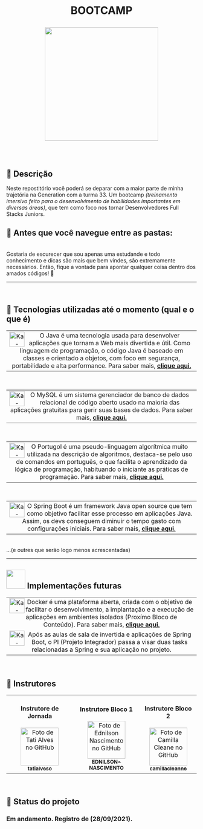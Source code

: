<div style="display: inline_block">
    <h1 align="CENTER">BOOTCAMP <p><img src="https://i.imgur.com/oGKvCzi.png" width="300"></h1>
   <br>

## :memo: Descrição
Neste repostitório você poderá se deparar com a maior parte de minha trajetória na Generation com a turma 33. Um bootcamp *(treinamento imersivo feito para o desenvolvimento de habilidades importantes em diversas áreas)*, que tem como foco nos tornar Desenvolvedores Full Stacks Juniors. 
<br>
## :round_pushpin: Antes que você navegue entre as pastas:
<br>
Gostaria de escurecer que sou apenas uma estudande e todo conhecimento e dicas são mais que bem vindes, são extremamente necessários. Então, fique a vontade para apontar qualquer coisa dentro dos amados códigos! 🥰

<br>
<hr size="3">
<br>

## :wrench: Tecnologias utilizadas até o momento (qual e o que é)
<table>
  <tr>
    <td align="center"> 
      <img align="left" alt="Ka-Java" height="40" width="40" src="https://img.icons8.com/color/48/000000/java-coffee-cup-logo--v2.png"/>
O Java é uma tecnologia usada para desenvolver aplicações que tornam a Web mais divertida e útil. Como linguagem de programação, o código Java é baseado em classes e orientado a objetos, com foco em segurança, portabilidade e alta performance. Para saber mais, <a href="https://rockcontent.com/br/blog/o-que-e-java/"><b>clique aqui.</b>
  </sub>
      </a>
    </td>
  </tr>
</table>
<br>

<table>
  <tr>
    <td align="center"> 
<img align="left" alt="Ka-Mysql" height="40" width="40" src="https://img.icons8.com/fluency/48/000000/mysql-logo.png"/>
O MySQL é um sistema gerenciador de banco de dados relacional de código aberto usado na maioria das aplicações gratuitas para gerir suas bases de dados. Para saber mais, <a href="https://rockcontent.com/br/blog/mysql/"><b>clique aqui.</b>
       </sub>
      </a>
    </td>
  </tr>
</table>
<br>

<table>
  <tr>
    <td align="center"> 
<img align="left" alt="Ka-Portugol" height="40" width="40" src="https://lh3.googleusercontent.com/proxy/10WoSw0gZXFNOmgv1RcuYGIjRAO0lIxrjjS1E7jyqgQGy6mXr7ME6yfMt8D_dE6ZjWovcQxiqxP9y-FF-JQ6m00HMQZiEjW1V292Id5AWN0"/>
O Portugol é uma pseudo-linguagem algorítmica muito utilizada na descrição de algoritmos, destaca-se pelo uso de comandos em português, o que facilita o aprendizado da lógica de programação, habituando o iniciante as práticas de programação. Para saber mais, <a href="https://www.devmedia.com.br/o-que-e-portugol-studio/40764"><b>clique aqui.</b> 
 </sub>
      </a>
    </td>
  </tr>
</table>
<br>

<table>
  <tr>
    <td align="center"> <img align="left" alt="Ka-Spring" height="40" width="40" src="https://img.icons8.com/color/48/000000/spring-logo.png"/>
O Spring Boot é um framework Java open source que tem como objetivo facilitar esse processo em aplicações Java. Assim, os devs conseguem diminuir o tempo gasto com configurações iniciais. Para saber mais, <a href="https://www.devmedia.com.br/spring-boot-simplificando-o-spring/31979"><b>clique aqui.</b>
 </sub>
      </a>
    </td>
  </tr>
</table>
<br>
...(e outres que serão logo menos acrescentadas)
<hr size="2">

<h2 align="left"><img src="https://www.videosdopovo.com/wp-content/uploads/2017/12/gif-Carlton-Banks.gif" width="50">   Implementações futuras</h2>
     
<table>
  <tr>
    <td align="center"> 
      <img align="left" alt="Ka-Docker" height="40" width="40" src="https://www.mundodocker.com.br/wp-content/uploads/2015/06/docker_facebook_share.png"/>
Docker é uma plataforma aberta, criada com o objetivo de facilitar o desenvolvimento, a implantação e a execução de aplicações em ambientes isolados (Proxímo Bloco de Conteúdo). Para saber mais, 
<a href="https://stack.desenvolvedor.expert/appendix/docker/oquee.html"><b>clique aqui.</b>
  </sub>
      </a>
    </td>
  </tr>
   <tr>
    <td align="center"> 
      <img align="left" alt="Ka-Task" height="40" width="40" src="https://www.apkmirror.com/wp-content/uploads/2018/04/5ae033d05d6eb.png"/>
Após as aulas de sala de invertida e aplicações de Spring Boot, o PI (Projeto Integrador) passa a visar duas tasks relacionadas a Spring e sua aplicação no projeto.
  </sub>
      </a>
    </td>
  </tr>
</table>
<br>



## :handshake: Instrutores
<table>
  <tr>
    <td align="center">
      <h4>Instrutore de Jornada</h4>
      <a href="http://github.com/tatialveso">
        <img src="https://avatars.githubusercontent.com/u/56259137?v=4" width="100px;" alt="Foto de Tati Alves no GitHub"/><br>
        <sub>
          <b>tatialveso</b>
        </sub>
      </a>
    </td>
    <td align="center">
      <h4>Instrutore Bloco 1</h4>
      <a href="https://github.com/EDNILSON-NASCIMENTO">
        <img src="https://avatars.githubusercontent.com/u/57823621?v=4" width="100px;" alt="Foto de Ednilson Nascimento no GitHub"/><br>
        <sub>
          <b>EDNILSON-NASCIMENTO</b>
        </sub>
      </a>
    </td>
     </td>
    <td align="center">
      <h4>Instrutore Bloco 2</h4>
      <a href="https://github.com/camillacleanne">
        <img src="https://avatars.githubusercontent.com/u/57760132?v=4" width="100px;" alt="Foto de Camilla Cleane no GitHub"/><br>
        <sub>
          <b>camillacleanne</b>
        </sub>
      </a>
    </td>
  </tr>  
</table>


<br>

## :dart: Status do projeto

<h3> Em andamento. Registro de (28/09/2021). </h3>
